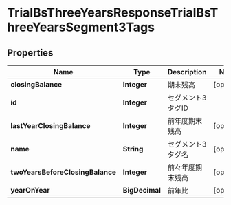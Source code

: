 

# TrialBsThreeYearsResponseTrialBsThreeYearsSegment3Tags


## Properties

| Name | Type | Description | Notes |
|------------ | ------------- | ------------- | -------------|
|**closingBalance** | **Integer** | 期末残高 |  [optional] |
|**id** | **Integer** | セグメント3タグID |  |
|**lastYearClosingBalance** | **Integer** | 前年度期末残高 |  [optional] |
|**name** | **String** | セグメント3タグ名 |  [optional] |
|**twoYearsBeforeClosingBalance** | **Integer** | 前々年度期末残高 |  [optional] |
|**yearOnYear** | **BigDecimal** | 前年比 |  [optional] |



